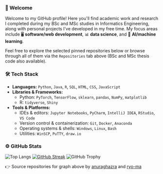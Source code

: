 ### 👋 Welcome
Welcome to my GitHub profile! Here you'll find academic work and research I completed during my BSc and MSc studies in Informatics Engineering, along with personal projects I've developed in my free time. My focus areas include 🖥️ **software/web development**, 📊 **data science**, and 🤖 **AI/machine learning**. 

Feel free to explore the selected pinned repositories below or browse through all of them via the `Repositories` tab above (BSc and MSc thesis code also available).

### 🛠️ Tech Stack
- **Languages:** `Python`, `Java`, `R`, `SQL`, `HTML`, `CSS`, `JavaScript`
- **Libraries & Frameworks:**
  - Python: `PyTorch`, `TensorFlow`, `sklearn`, `pandas`, `NumPy`, `matplotlib`
  - R: `tidyverse`, `Shiny`
- **Tools & Platforms:**
  - IDEs & editors: `Jupyter Notebooks`, `PyCharm`, `IntelliJ IDEA`, `RStudio`, `VS Code` 
  - Version control & containerization: `Git`, `Docker`, `Anaconda`  
  - Operating systems & shells: `Windows`, `Linux`, `Bash`   
  - Utilities: `WinSCP`, `PuTTY`, `draw.io`

### ⚙️ GitHub Stats
![Top Langs](https://github-readme-stats.vercel.app/api/top-langs/?username=akoutsop1909&hide=Jupyter%20Notebook,php,asp.net&layout=compact)
[![GitHub Streak](https://streak-stats.demolab.com?user=akoutsop1909&mode=weekly&card_width=490&card_height=180)](https://git.io/streak-stats)
![GitHub Trophy](https://github-profile-trophy.vercel.app/?username=akoutsop1909&rank=-?)

👉 Source repositories for graph above by [anuraghazra](https://github.com/anuraghazra/github-readme-stats) and [ryo-ma](https://github.com/ryo-ma/github-profile-trophy)

<!---
akoutsop1909/akoutsop1909 is a ✨ special ✨ repository because its `README.md` (this file) appears on your GitHub profile.
You can click the Preview link to take a look at your changes.
--->
